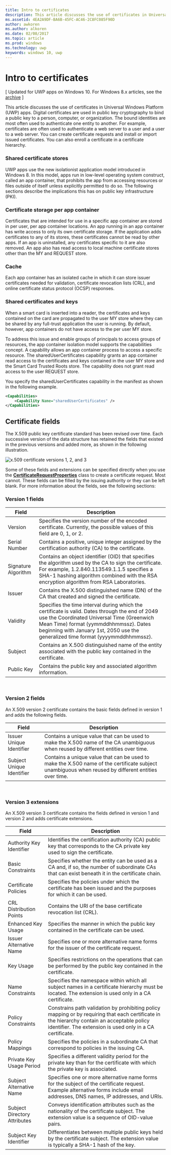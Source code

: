 ---title: Intro to certificatesdescription: This article discusses the use of certificates in Universal Windows Platform (UWP) apps.ms.assetid: 4EA2A9DF-BA6B-45FC-AC46-2C8FC085F90Dauthor: awkorenms.author: alkorenms.date: 02/08/2017ms.topic: articlems.prod: windowsms.technology: uwpkeywords: windows 10, uwp---# Intro to certificates\[ Updated for UWP apps on Windows 10. For Windows 8.x articles, see the [archive](http://go.microsoft.com/fwlink/p/?linkid=619132) \]This article discusses the use of certificates in Universal Windows Platform (UWP) apps. Digital certificates are used in public key cryptography to bind a public key to a person, computer, or organization. The bound identities are most often used to authenticate one entity to another. For example, certificates are often used to authenticate a web server to a user and a user to a web server. You can create certificate requests and install or import issued certificates. You can also enroll a certificate in a certificate hierarchy.### Shared certificate storesUWP apps use the new isolationist application model introduced in Windows 8. In this model, apps run in low-level operating system construct, called an app container, that prohibits the app from accessing resources or files outside of itself unless explicitly permitted to do so. The following sections describe the implications this has on public key infrastructure (PKI).### Certificate storage per app containerCertificates that are intended for use in a specific app container are stored in per user, per app container locations. An app running in an app container has write access to only its own certificate storage. If the application adds certificates to any of its stores, these certificates cannot be read by other apps. If an app is uninstalled, any certificates specific to it are also removed. An app also has read access to local machine certificate stores other than the MY and REQUEST store.### CacheEach app container has an isolated cache in which it can store issuer certificates needed for validation, certificate revocation lists (CRL), and online certificate status protocol (OCSP) responses.### Shared certificates and keysWhen a smart card is inserted into a reader, the certificates and keys contained on the card are propagated to the user MY store where they can be shared by any full-trust application the user is running. By default, however, app containers do not have access to the per user MY store.To address this issue and enable groups of principals to access groups of resources, the app container isolation model supports the capabilities concept. A capability allows an app container process to access a specific resource. The sharedUserCertificates capability grants an app container read access to the certificates and keys contained in the user MY store and the Smart Card Trusted Roots store. The capability does not grant read access to the user REQUEST store.You specify the sharedUserCertificates capability in the manifest as shown in the following example.```xml<Capabilities>    <Capability Name="sharedUserCertificates" /></Capabilities>```## Certificate fieldsThe X.509 public key certificate standard has been revised over time. Each successive version of the data structure has retained the fields that existed in the previous versions and added more, as shown in the following illustration.![x.509 certificate versions 1, 2, and 3](images/x509certificateversions.png)Some of these fields and extensions can be specified directly when you use the [**CertificateRequestProperties**](https://msdn.microsoft.com/library/windows/apps/br212079) class to create a certificate request. Most cannot. These fields can be filled by the issuing authority or they can be left blank. For more information about the fields, see the following sections:### Version 1 fields| Field               | Description                                                                                                                                                                                                                                                                 ||---------------------|-----------------------------------------------------------------------------------------------------------------------------------------------------------------------------------------------------------------------------------------------------------------------------|| Version             | Specifies the version number of the encoded certificate. Currently, the possible values of this field are 0, 1, or 2.                                                                                                                                                       || Serial Number       | Contains a positive, unique integer assigned by the certification authority (CA) to the certificate.                                                                                                                                                                        || Signature Algorithm | Contains an object identifier (OID) that specifies the algorithm used by the CA to sign the certificate. For example, 1.2.840.113549.1.1.5 specifies a SHA-1 hashing algorithm combined with the RSA encryption algorithm from RSA Laboratories.                            || Issuer              | Contains the X.500 distinguished name (DN) of the CA that created and signed the certificate.                                                                                                                                                                               || Validity            | Specifies the time interval during which the certificate is valid. Dates through the end of 2049 use the Coordinated Universal Time (Greenwich Mean Time) format (yymmddhhmmssz). Dates beginning with January 1st, 2050 use the generalized time format (yyyymmddhhmmssz). || Subject             | Contains an X.500 distinguished name of the entity associated with the public key contained in the certificate.                                                                                                                                                             || Public Key          | Contains the public key and associated algorithm information.                                                                                                                                                                                                               | ### Version 2 fieldsAn X.509 version 2 certificate contains the basic fields defined in version 1 and adds the following fields.| Field                     | Description                                                                                                                                         ||---------------------------|-----------------------------------------------------------------------------------------------------------------------------------------------------|| Issuer Unique Identifier  | Contains a unique value that can be used to make the X.500 name of the CA unambiguous when reused by different entities over time.                  || Subject Unique Identifier | Contains a unique value that can be used to make the X.500 name of the certificate subject unambiguous when reused by different entities over time. | ### Version 3 extensionsAn X.509 version 3 certificate contains the fields defined in version 1 and version 2 and adds certificate extensions.| Field                        | Description                                                                                                                                                                                              ||------------------------------|----------------------------------------------------------------------------------------------------------------------------------------------------------------------------------------------------------|| Authority Key Identifier     | Identifies the certification authority (CA) public key that corresponds to the CA private key used to sign the certificate.                                                                              || Basic Constraints            | Specifies whether the entity can be used as a CA and, if so, the number of subordinate CAs that can exist beneath it in the certificate chain.                                                           || Certificate Policies         | Specifies the policies under which the certificate has been issued and the purposes for which it can be used.                                                                                            || CRL Distribution Points      | Contains the URI of the base certificate revocation list (CRL).                                                                                                                                          || Enhanced Key Usage           | Specifies the manner in which the public key contained in the certificate can be used.                                                                                                                   || Issuer Alternative Name      | Specifies one or more alternative name forms for the issuer of the certificate request.                                                                                                                  || Key Usage                    | Specifies restrictions on the operations that can be performed by the public key contained in the certificate.                                                                                           || Name Constraints             | Specifies the namespace within which all subject names in a certificate hierarchy must be located. The extension is used only in a CA certificate.                                                       || Policy Constraints           | Constrains path validation by prohibiting policy mapping or by requiring that each certificate in the hierarchy contain an acceptable policy identifier. The extension is used only in a CA certificate. || Policy Mappings              | Specifies the policies in a subordinate CA that correspond to policies in the issuing CA.                                                                                                                || Private Key Usage Period     | Specifies a different validity period for the private key than for the certificate with which the private key is associated.                                                                             || Subject Alternative Name     | Specifies one or more alternative name forms for the subject of the certificate request. Example alternative forms include email addresses, DNS names, IP addresses, and URIs.                           || Subject Directory Attributes | Conveys identification attributes such as the nationality of the certificate subject. The extension value is a sequence of OID-value pairs.                                                              || Subject Key Identifier       | Differentiates between multiple public keys held by the certificate subject. The extension value is typically a SHA-1 hash of the key.                                                                   |